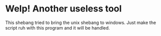 # Welp! Another useless tool



This shebang tried to bring the unix shebang to windows.
Just make the script ruh with this program and it will be handled.

